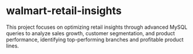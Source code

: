 # walmart-retail-insights
This project focuses on optimizing retail insights through advanced MySQL queries to analyze sales growth, customer segmentation, and product performance, identifying top-performing branches and profitable product lines. 
